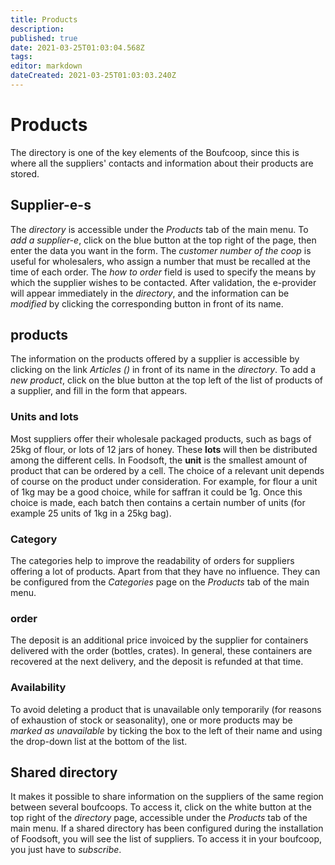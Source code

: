 ```yaml
---
title: Products
description: 
published: true
date: 2021-03-25T01:03:04.568Z
tags: 
editor: markdown
dateCreated: 2021-03-25T01:03:03.240Z
---
```


# Products
The directory is one of the key elements of the Boufcoop, since this is where all the suppliers' contacts and information about their products are stored.

## Supplier-e-s
The *directory* is accessible under the *Products* tab of the main menu. To *add a supplier-e*, click on the blue button at the top right of the page, then enter the data you want in the form. The *customer number of the coop* is useful for wholesalers, who assign a number that must be recalled at the time of each order. The *how to order* field is used to specify the means by which the supplier wishes to be contacted. After validation, the e-provider will appear immediately in the *directory*, and the information can be *modified* by clicking the corresponding button in front of its name.

## products
The information on the products offered by a supplier is accessible by clicking on the link *Articles ()* in front of its name in the *directory*. To add a *new product*, click on the blue button at the top left of the list of products of a supplier, and fill in the form that appears.

### Units and lots
Most suppliers offer their wholesale packaged products, such as bags of 25kg of flour, or lots of 12 jars of honey. These **lots** will then be distributed among the different cells. In Foodsoft, the **unit** is the smallest amount of product that can be ordered by a cell. The choice of a relevant unit depends of course on the product under consideration. For example, for flour a unit of 1kg may be a good choice, while for saffran it could be 1g. Once this choice is made, each batch then contains a certain number of units (for example 25 units of 1kg in a 25kg bag).

### Category
The categories help to improve the readability of orders for suppliers offering a lot of products. Apart from that they have no influence. They can be configured from the *Categories* page on the *Products* tab of the main menu.

### order
The deposit is an additional price invoiced by the supplier for containers delivered with the order (bottles, crates). In general, these containers are recovered at the next delivery, and the deposit is refunded at that time.

### Availability
To avoid deleting a product that is unavailable only temporarily (for reasons of exhaustion of stock or seasonality), one or more products may be *marked as unavailable* by ticking the box to the left of their name and using the drop-down list at the bottom of the list.

## Shared directory
It makes it possible to share information on the suppliers of the same region between several boufcoops. To access it, click on the white button at the top right of the *directory* page, accessible under the *Products* tab of the main menu. If a shared directory has been configured during the installation of Foodsoft, you will see the list of suppliers. To access it in your boufcoop, you just have to *subscribe*.